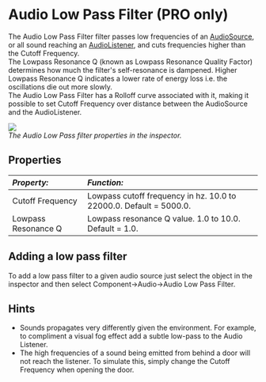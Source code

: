 Audio Low Pass Filter (PRO only)
================================


The <span class=keyword>Audio Low Pass Filter</span> filter passes low frequencies of an [AudioSource](class-AudioSource.md), or all sound reaching an [AudioListener](class-AudioListener.md), and cuts frequencies higher than the <span class=component>Cutoff Frequency</span>.  
The <span class=component>Lowpass Resonance Q</span> (known as Lowpass Resonance Quality Factor) determines how much the filter's self-resonance is dampened. Higher <span class=component>Lowpass Resonance Q</span> indicates a lower rate of energy loss i.e. the oscillations die out more slowly.  
The <span class=keyword>Audio Low Pass Filter</span> has a Rolloff curve associated with it, making it possible to set <span class=component>Cutoff Frequency</span> over distance between the AudioSource and the AudioListener.


![](http://docwiki.hq.unity3d.com/uploads/Main/AudioLowPassFilter.png)  
_The Audio Low Pass filter properties in the inspector._


Properties
----------



|**_Property:_** |**_Function:_** |
|:---|:---|
|<span class=component>Cutoff Frequency</span> |Lowpass cutoff frequency in hz. 10.0 to 22000.0. Default = 5000.0.|
|<span class=component>Lowpass Resonance Q</span> |Lowpass resonance Q value. 1.0 to 10.0. Default = 1.0.|


Adding a low pass filter
------------------------

To add a low pass filter to a given audio source just select the object in the inspector and then select <span class=component>Component->Audio->Audio Low Pass Filter</span>.

Hints
-----

* Sounds propagates very differently given the environment. For example, to compliment a visual fog effect add a subtle low-pass to the Audio Listener.
* The high frequencies of a sound being emitted from behind a door will not reach the listener. To simulate this, simply change the <span class=component>Cutoff Frequency</span> when opening the door.
